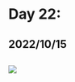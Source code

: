 # Day 22: 
## 2022/10/15 

## 
### 



![](https://raw.githubusercontent.com/benknight135/thirty-knights-posts/main/data/day22/.jpeg)